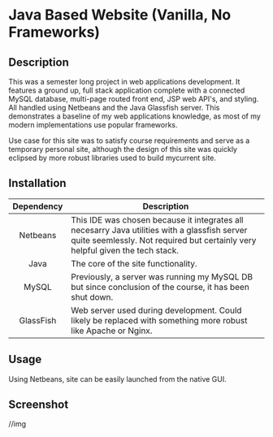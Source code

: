 # Java Based Website (Vanilla, No Frameworks)

## Description

This was a semester long project in web applications development. It features a ground up, full stack application complete with
a connected MySQL database, multi-page routed front end, JSP web API's, and styling. All handled using Netbeans and the Java Glassfish server.
This demonstrates a baseline of my web applications knowledge, as most of my modern implementations use popular frameworks.

Use case for this site was to satisfy course requirements and serve as a temporary personal site, although the design of this site was quickly eclipsed by more robust libraries used to build mycurrent site.

## Installation

| Dependency | Description |
| :--------: | ----------- |
| Netbeans | This IDE was chosen because it integrates all necesarry Java utilities with a glassfish server quite seemlessly. Not required but certainly very helpful given the tech stack. |
| Java | The core of the site functionality. |
| MySQL | Previously, a server was running my MySQL DB but since conclusion of the course, it has been shut down. |
| GlassFish | Web server used during development. Could likely be replaced with something more robust like Apache or Nginx. |

## Usage

Using Netbeans, site can be easily launched from the native GUI.

## Screenshot

//img
